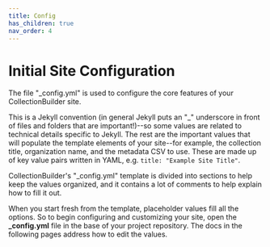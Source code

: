 ```yaml
---
title: Config
has_children: true
nav_order: 4
---
```


# Initial Site Configuration

The file "_config.yml" is used to configure the core features of your CollectionBuilder site. 

This is a Jekyll convention (in general Jekyll puts an "_" underscore in front of files and folders that are important!)--so some values are related to technical details specific to Jekyll.
The rest are the important values that will populate the template elements of your site--for example, the collection title, organization name, and the metadata CSV to use.
These are made up of key value pairs written in YAML, e.g. `title: "Example Site Title"`.

CollectionBuilder's "_config.yml" template is divided into sections to help keep the values organized, and it contains a lot of comments to help explain how to fill it out.

When you start fresh from the template, placeholder values fill all the options.
So to begin configuring and customizing your site, open the **_config.yml** file in the base of your project repository. 
The docs in the following pages address how to edit the values.
